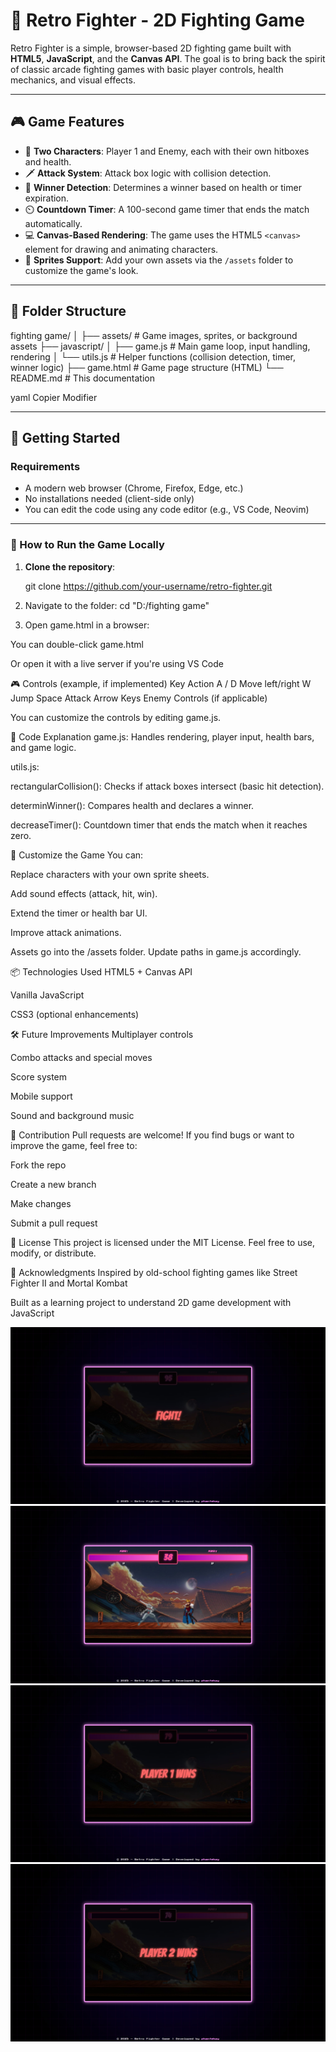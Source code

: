 # 🥊 Retro Fighter - 2D Fighting Game

Retro Fighter is a simple, browser-based 2D fighting game built with **HTML5**, **JavaScript**, and the **Canvas API**. The goal is to bring back the spirit of classic arcade fighting games with basic player controls, health mechanics, and visual effects.

---

## 🎮 Game Features

- 🔺 **Two Characters**: Player 1 and Enemy, each with their own hitboxes and health.
- 🗡️ **Attack System**: Attack box logic with collision detection.
- 🧠 **Winner Detection**: Determines a winner based on health or timer expiration.
- ⏲️ **Countdown Timer**: A 100-second game timer that ends the match automatically.
- 💻 **Canvas-Based Rendering**: The game uses the HTML5 `<canvas>` element for drawing and animating characters.
- 🎨 **Sprites Support**: Add your own assets via the `/assets` folder to customize the game's look.

---

## 📁 Folder Structure

fighting game/
│
├── assets/ # Game images, sprites, or background assets
├── javascript/
│ ├── game.js # Main game loop, input handling, rendering
│ └── utils.js # Helper functions (collision detection, timer, winner logic)
├── game.html # Game page structure (HTML)
└── README.md # This documentation

yaml
Copier
Modifier

---

## 🚀 Getting Started

### Requirements

- A modern web browser (Chrome, Firefox, Edge, etc.)
- No installations needed (client-side only)
- You can edit the code using any code editor (e.g., VS Code, Neovim)

---

### 🔧 How to Run the Game Locally

1. **Clone the repository**:

   git clone https://github.com/your-username/retro-fighter.git

2. Navigate to the folder:
   cd "D:/fighting game"

3. Open game.html in a browser:

You can double-click game.html

Or open it with a live server if you're using VS Code

🎮 Controls (example, if implemented)
Key Action
A / D Move left/right
W Jump
Space Attack
Arrow Keys Enemy Controls (if applicable)

You can customize the controls by editing game.js.

🧠 Code Explanation
game.js: Handles rendering, player input, health bars, and game logic.

utils.js:

rectangularCollision(): Checks if attack boxes intersect (basic hit detection).

determinWinner(): Compares health and declares a winner.

decreaseTimer(): Countdown timer that ends the match when it reaches zero.

🎨 Customize the Game
You can:

Replace characters with your own sprite sheets.

Add sound effects (attack, hit, win).

Extend the timer or health bar UI.

Improve attack animations.

Assets go into the /assets folder. Update paths in game.js accordingly.

📦 Technologies Used
HTML5 + Canvas API

Vanilla JavaScript

CSS3 (optional enhancements)

🛠️ Future Improvements
Multiplayer controls

Combo attacks and special moves

Score system

Mobile support

Sound and background music

🤝 Contribution
Pull requests are welcome! If you find bugs or want to improve the game, feel free to:

Fork the repo

Create a new branch

Make changes

Submit a pull request

📄 License
This project is licensed under the MIT License. Feel free to use, modify, or distribute.

🙌 Acknowledgments
Inspired by old-school fighting games like Street Fighter II and Mortal Kombat

Built as a learning project to understand 2D game development with JavaScript

![Screenshot 1](screenshots/fight.jpeg)
![Screenshot 2](screenshots/gameplay.jpeg)
![Screenshot 2](screenshots/player%201%20wins.jpeg)
![Screenshot 2](screenshots/player%202%20wins.jpeg)

